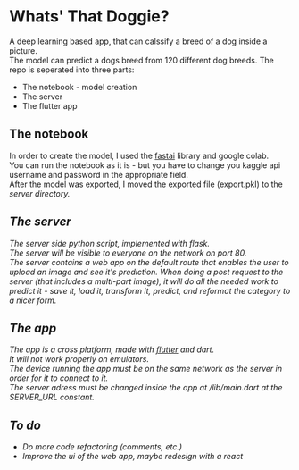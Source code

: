 # Whats' That Doggie?
A deep learning based app, that can calssify a breed of a dog inside a picture. <br>
The model can predict a dogs breed from 120 different dog breeds.
The repo is seperated into three parts:
* The notebook - model creation
* The server
* The flutter app <br>

## The notebook
In order to create the model, I used the [fastai](https://github.com/fastai/fastai) library and google colab.<br>
You can run the notebook as it is - but you have to change you kaggle api username and password in the appropriate field.<br>
After the model was exported, I moved the exported file (export.pkl) to the <i>server<i> directory.<br>

## The server
The server side python script, implemented with flask.<br>
The server will be visible to everyone on the network on port 80.<br>
The server contains a web app on the default route that enables the user to upload an image and see it's prediction.
When doing a post request to the server (that includes a multi-part image), it will do all the needed work to predict it - save it, load it, transform it, predict, and reformat the category to a nicer form.

## The app
The app is a cross platform, made with [flutter](https://github.com/flutter/flutter) and dart.<br>
It will not work properly on emulators. <br>
The device running the app must be on the same network as the server in order for it to connect to it. <br>
The server adress must be changed inside the app at /lib/main.dart at the <i>SERVER_URL<i> constant.

## To do
* Do more code refactoring (comments, etc.)
* Improve the ui of the web app, maybe redesign with a react
